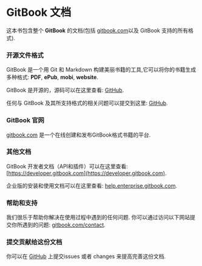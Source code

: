 GitBook 文档
=============

这本书包含整个 **GitBook** 的文档(包括 [gitbook.com](https://www.gitbook.com)以及 GitBook 支持的所有格式).

### 开源文件格式

GitBook 是一个用 Git 和 Markdown 构建美丽书籍的工具,它可以将你的书籍生成多种格式: **PDF**, **ePub**, **mobi**,  **website**.

GitBook 是开源的，源码可以在这里查看: [GitHub](https://github.com/GitbookIO/gitbook).

任何与 GitBook 及其所支持格式的相关问题可以提交到这里: [GitHub](https://github.com/GitbookIO/gitbook/issues).

### GitBook 官网

[gitbook.com](https://www.gitbook.com) 是一个在线创建和发布GitBook格式书籍的平台.

### 其他文档

GitBook 开发者文档（API和插件）可以在这里查看: [https://developer.gitbook.com](https://developer.gitbook.com).

企业版的安装和使用文档可以在这里查看: [help.enterprise.gitbook.com](https://help.enterprise.gitbook.com).

### 帮助和支持

我们很乐于帮助你解决在使用过程中遇到的任何问题. 你可以通过访问以下网站提交你所遇到的问题: [gitbook.com/contact](https://www.gitbook.com/contact).

### 提交贡献给这份文档

你可以在 [GitHub](https://github.com/GitbookIO/documentation) 上提交issues 或者 changes 来提高完善这份文档.
